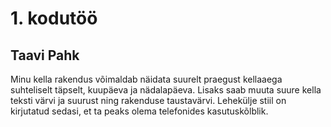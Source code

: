 # 1. kodutöö
## Taavi Pahk
Minu kella rakendus võimaldab näidata suurelt praegust kellaaega suhteliselt täpselt, kuupäeva ja nädalapäeva.
Lisaks saab muuta suure kella teksti värvi ja suurust ning rakenduse taustavärvi.
Lehekülje stiil on kirjutatud sedasi, et ta peaks olema telefonides kasutuskõlblik.